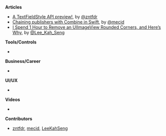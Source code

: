 
**Articles**

* [A TextFieldStyle API preview!](https://www.fivestars.blog/articles/textfieldstyle/), by [@zntfdr](https://twitter.com/zntfdr)
* [Chaining publishers with Combine in Swift](https://swiftwithmajid.com/2021/05/04/chaining-publishers-with-combine-framework-in-swift/), by [@mecid](https://twitter.com/mecid)
* [I Spend 1 Hour to Remove an UIImageView Rounded Corners, and Here’s Why](https://swiftsenpai.com/development/i-spend-1-hour-remove-rounded-corners/), by [@Lee_Kah_Seng](https://twitter.com/Lee_Kah_Seng)

**Tools/Controls**

* 

**Business/Career**

* 

**UI/UX**

* 

**Videos**

* 

**Contributors**

* [zntfdr](https://github.com/zntfdr), [mecid](https://github.com/mecid), [LeeKahSeng](https://github.com/LeeKahSeng)

